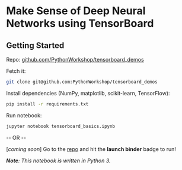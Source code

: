 # Make Sense of Deep Neural Networks using TensorBoard

## Getting Started

Repo: [github.com/PythonWorkshop/tensorboard_demos](https://github.com/PythonWorkshop/tensorboard_demos)

Fetch it:

```bash
git clone git@github.com:PythonWorkshop/tensorboard_demos
```

Install dependencies (NumPy, matplotlib, scikit-learn, TensorFlow):

```bash
pip install -r requirements.txt
```

Run notebook:

```bash
jupyter notebook tensorboard_basics.ipynb
```

-- OR --

[_coming soon_] Go to the [repo](https://github.com/PythonWorkshop/tensorboard_demos) and hit the **launch binder** badge to run!

_**Note**: This notebook is written in Python 3._
